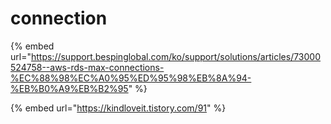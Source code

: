 # connection

{% embed url="https://support.bespinglobal.com/ko/support/solutions/articles/73000524758--aws-rds-max-connections-%EC%88%98%EC%A0%95%ED%95%98%EB%8A%94-%EB%B0%A9%EB%B2%95" %}

{% embed url="https://kindloveit.tistory.com/91" %}

